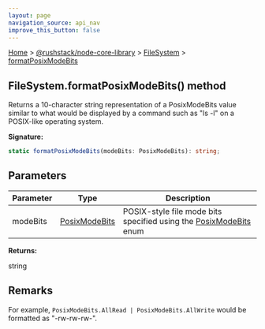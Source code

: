 ```yaml
---
layout: page
navigation_source: api_nav
improve_this_button: false
---
```



[Home](./index.md) &gt; [@rushstack/node-core-library](./node-core-library.md) &gt; [FileSystem](./node-core-library.filesystem.md) &gt; [formatPosixModeBits](./node-core-library.filesystem.formatposixmodebits.md)

## FileSystem.formatPosixModeBits() method

Returns a 10-character string representation of a PosixModeBits value similar to what would be displayed by a command such as "ls -l" on a POSIX-like operating system.

<b>Signature:</b>

```typescript
static formatPosixModeBits(modeBits: PosixModeBits): string;
```

## Parameters

|  Parameter | Type | Description |
|  --- | --- | --- |
|  modeBits | [PosixModeBits](./node-core-library.posixmodebits.md) | POSIX-style file mode bits specified using the [PosixModeBits](./node-core-library.posixmodebits.md) enum |

<b>Returns:</b>

string

## Remarks

For example, `PosixModeBits.AllRead | PosixModeBits.AllWrite` would be formatted as "-rw-rw-rw-".
